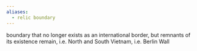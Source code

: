 ```yaml
---
aliases:
  - relic boundary
---
```

boundary that no longer exists as an international border, but remnants of its existence remain, i.e. North and South Vietnam, i.e. Berlin Wall